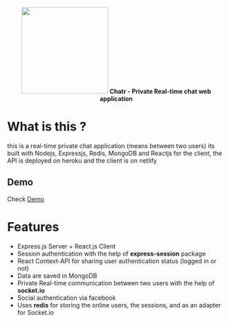 <div style="text-align:center">
    <img src="https://chatr-demo.netlify.com/logo.png" width='200px' />
    <b>Chatr - Private Real-time chat web application</b>
</div>

# What is this ?
this is a real-time private chat application (means between two users)
its built with Nodejs, Expressjs, Redis, MongoDB and Reactjs for the client, the API is deployed on heroku and the client is on netlify

## Demo
Check [Demo](https://chatr-demo.netlify.com)

# Features
- Express.js Server + React.js Client
- Session authentication with the help of **express-session** package
- React Context-API for sharing user authentication status (logged in or not)
- Data are saved in MongoDB
- Private Real-time communication between two users with the help of **socket.io**
- Social authentication via facebook
- Uses **redis** for storing the online users, the sessions, and as an adapter for Socket.io
